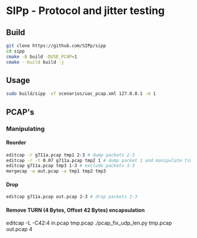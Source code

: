 # SIPp - Protocol and jitter testing

## Build

```bash
git clone https://github.com/SIPp/sipp
cd sipp
cmake -B build -DUSE_PCAP=1
cmake --build build -j
```

## Usage

```bash
sudo build/sipp -sf scenarios/uac_pcap.xml 127.0.0.1 -m 1
```

## PCAP's

### Manipulating

#### Reorder

```bash
editcap -r g711a.pcap tmp1 2-3 # dump packets 2-3
editcap -r -t 0.07 g711a.pcap tmp2 1 # dump packet 1 and manipulate timestamp
editcap g711a.pcap tmp3 1-3 # exclude packets 1-3
mergecap -w out.pcap -a tmp1 tmp2 tmp3
```
#### Drop

```bash
editcap g711a.pcap out.pcap 2-3 # drop packets 2-3
```

#### Remove TURN (4 Bytes, Offset 42 Bytes) encapsulation

editcap -L -C42:4 in.pcap tmp.pcap
./pcap_fix_udp_len.py tmp.pcap out.pcap 4
